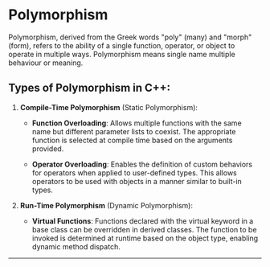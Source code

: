 # Polymorphism
Polymorphism, derived from the Greek words "poly" (many) and "morph" (form), refers to the ability of a single function, operator, or object to operate in multiple ways. Polymorphism means single name multiple behaviour or meaning.

## Types of Polymorphism in C++:
1. **Compile-Time Polymorphism** (Static Polymorphism):
    - **Function Overloading**: Allows multiple functions with the same name but different parameter lists to coexist. The appropriate function is selected at compile time based on the arguments provided.
    
    - **Operator Overloading**: Enables the definition of custom behaviors for operators when applied to user-defined types. This allows operators to be used with objects in a manner similar to built-in types.


2. **Run-Time Polymorphism** (Dynamic Polymorphism):
    - **Virtual Functions**: Functions declared with the virtual keyword in a base class can be overridden in derived classes. The function to be invoked is determined at runtime based on the object type, enabling dynamic method dispatch.

---